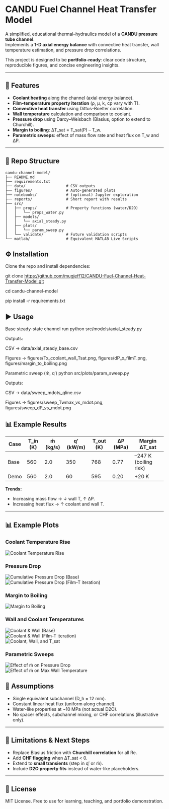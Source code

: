 # CANDU Fuel Channel Heat Transfer Model

A simplified, educational thermal–hydraulics model of a **CANDU pressure tube channel**.  
Implements a **1-D axial energy balance** with convective heat transfer, wall temperature estimation, and pressure drop correlations.  

This project is designed to be **portfolio-ready**: clear code structure, reproducible figures, and concise engineering insights.

---

## 📌 Features
- **Coolant heating** along the channel (axial energy balance).
- **Film-temperature property iteration** (ρ, μ, k, cp vary with T).
- **Convective heat transfer** using Dittus–Boelter correlation.
- **Wall temperature** calculation and comparison to coolant.
- **Pressure drop** using Darcy–Weisbach (Blasius, option to extend to Churchill).
- **Margin to boiling**: ΔT_sat = T_sat(P) – T_w.
- **Parametric sweeps**: effect of mass flow rate and heat flux on T_w and ΔP.

---

## 📂 Repo Structure
```text
candu-channel-model/
├── README.md
├── requirements.txt
├── data/                  # CSV outputs
├── figures/               # Auto-generated plots
├── notebooks/             # (optional) Jupyter exploration
├── reports/               # Short report with results
├── src/
│   ├── props/             # Property functions (water/D2O)
│   │   └── props_water.py
│   ├── models/
│   │   └── axial_steady.py
│   ├── plots/
│   │   └── param_sweep.py
│   └── validate/          # Future validation scripts
└── matlab/                # Equivalent MATLAB Live Scripts

```
## ⚙️ Installation
Clone the repo and install dependencies:

git clone https://github.com/mugjeff12/CANDU-Fuel-Channel-Heat-Transfer-Model.git

cd candu-channel-model

pip install -r requirements.txt

## ▶️ Usage

Base steady-state channel run
python src/models/axial_steady.py


Outputs:

CSV → data/axial_steady_base.csv

Figures → figures/Tx_coolant_wall_Tsat.png, figures/dP_x_filmT.png, figures/margin_to_boiling.png

Parametric sweep (ṁ, q′)
python src/plots/param_sweep.py


Outputs:

CSV → data/sweep_mdots_qline.csv

Figures → figures/sweep_Twmax_vs_mdot.png, figures/sweep_dP_vs_mdot.png

## 📊 Example Results

| Case | T_in (K) | ṁ (kg/s) | q′ (kW/m) | T_out (K) | ΔP (MPa) | Margin ΔT_sat |
|------|----------|-----------|-----------|-----------|----------|----------------|
| Base | 560      | 2.0       | 350       | 768       | 0.77     | –247 K (boiling risk) |
| Demo | 560      | 2.0       | 60        | 595       | 0.20     | +20 K |

**Trends:**
- Increasing mass flow → ↓ wall T, ↑ ΔP.  
- Increasing heat flux → ↑ coolant and wall T.  

---

## 📊 Example Plots

### Coolant Temperature Rise
![Coolant Temperature Rise](figures/coolant_Tx_base.png)

### Pressure Drop
![Cumulative Pressure Drop (Base)](figures/dP_x_base.png)  
![Cumulative Pressure Drop (Film-T iteration)](figures/dP_x_filmT.png)

### Margin to Boiling
![Margin to Boiling](figures/margin_to_boiling.png)

### Wall and Coolant Temperatures
![Coolant & Wall (Base)](figures/Tx_coolant_wall_base.png)  
![Coolant & Wall (Film-T iteration)](figures/Tx_coolant_wall_filmT.png)  
![Coolant, Wall, and T_sat](figures/Tx_coolant_wall_Tsat.png)

### Parametric Sweeps
![Effect of ṁ on Pressure Drop](figures/sweep_dP_vs_mdot.png)  
![Effect of ṁ on Max Wall Temperature](figures/sweep_Twmax_vs_mdot.png)


## 📖 Assumptions
- Single equivalent subchannel (D_h = 12 mm).
- Constant linear heat flux (uniform along channel).
- Water-like properties at ~10 MPa (not actual D2O).
- No spacer effects, subchannel mixing, or CHF correlations (illustrative only).

---

## 🚧 Limitations & Next Steps
- Replace Blasius friction with **Churchill correlation** for all Re.
- Add **CHF flagging** when ΔT_sat < 0.
- Extend to **small transients** (step in q′ or ṁ).
- Include **D2O property fits** instead of water-like placeholders.

---

## 📜 License
MIT License. Free to use for learning, teaching, and portfolio demonstration.



